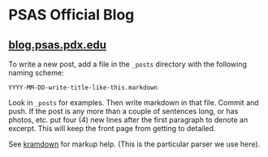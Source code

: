 # PSAS Official Blog

## [blog.psas.pdx.edu](http://blog.psas.pdx.edu)


To write a new post, add a file in the `_posts` directory with the following
naming scheme:

    YYYY-MM-DD-write-title-like-this.markdown

Look in `_posts` for examples. Then write markdown in that file. Commit and
push. If the post is any more than a couple of sentences long, or has
photos, etc. put four (4) new lines after the first paragraph to denote an
excerpt. This will keep the front page from getting to detailed.

See [kramdown](http://kramdown.gettalong.org/quickref.html) for markup help.
(This is the particular parser we use here).
